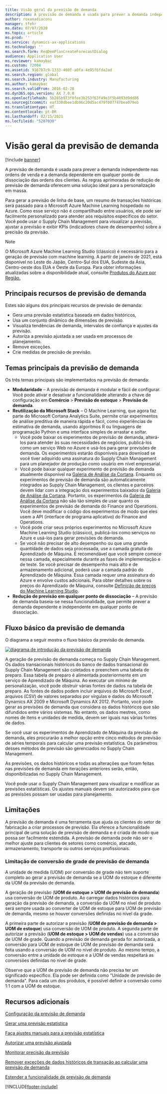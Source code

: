 ```yaml
---
title: Visão geral da previsão de demanda
description: A previsão de demanda é usada para prever a demanda independente nas ordens de venda e a demanda dependente em qualquer ponto de dissociação das ordens dos clientes. As regras aprimoradas de redução de previsão de demanda oferecem uma solução ideal para a personalização em massa.
author: roxanadiaconu
manager: tfehr
ms.date: 07/07/2020
ms.topic: article
ms.prod: ''
ms.service: dynamics-ax-applications
ms.technology: ''
ms.search.form: ReqDemPlanCreateForecastDialog
audience: Application User
ms.reviewer: kamaybac
ms.custom: 72004
ms.assetid: 916707c9-1333-460f-a0fa-4e95f6fda2ad
ms.search.region: global
ms.search.industry: Manufacturing
ms.author: kamaybac
ms.search.validFrom: 2016-02-28
ms.dyn365.ops.version: AX 7.0.0
ms.openlocfilehash: 5b285b973f0fee3b253f63f49e3f5b4893d9dd86
ms.sourcegitcommit: eaf330dbee1db96c20d5ac479f007747bea079eb
ms.translationtype: HT
ms.contentlocale: pt-BR
ms.lasthandoff: 02/15/2021
ms.locfileid: "5207030"
---
```

# <a name="demand-forecasting-overview"></a>Visão geral da previsão de demanda

[!include [banner](../includes/banner.md)]

A previsão de demanda é usada para prever a demanda independente nas ordens de venda e a demanda dependente em qualquer ponto de dissociação das ordens dos clientes. As regras aprimoradas de redução de previsão de demanda oferecem uma solução ideal para a personalização em massa.

Para gerar a previsão de linha de base, um resumo de transações históricas será passado para o Microsoft Azure Machine Learning hospedado no Azure. Como esse serviço não é compartilhado entre usuários, ele pode ser facilmente personalizado para atender aos requisitos específicos do setor. Você pode usar o Supply Chain Management para visualizar a previsão, ajustar a previsão e exibir KPIs (indicadores chave de desempenho) sobre a precisão da previsão.

> [!NOTE]
> O Microsoft Azure Machine Learning Studio (clássico) é necessário para a geração de previsão com machine learning. A partir de janeiro de 2021, está disponível no Leste do Japão, Centro-Sul dos EUA, Sudeste da Ásia, Centro-oeste dos EUA e Oeste da Europa. Para obter informações atualizadas sobre a disponibilidade atual, consulte [Produtos do Azure por Região.](https://azure.microsoft.com/global-infrastructure/services/?regions=all&products=machine-learning-studio)

## <a name="key-features-of-demand-forecasting"></a>Principais recursos de previsão de demanda

Estes são alguns dos principais recursos de previsão de demanda:

- Gera uma previsão estatística baseada em dados históricos,
- Usa um conjunto dinâmico de dimensões de previsão.
- Visualiza tendências de demanda, intervalos de confiança e ajustes da previsão.
- Autoriza a previsão ajustada a ser usada em processos de planejamento.
- Remove exceções.
- Crie medidas de precisão de previsão.

## <a name="major-themes-in-demand-forecasting"></a>Temas principais da previsão de demanda

Os três temas principais são implementados na previsão de demanda:

- **Modularidade** – A previsão de demanda é modular e fácil de configurar. Você pode ativar e desativar a funcionalidade alterando a chave de configuração em **Comércio** &gt; **Previsão de estoque** &gt; **Previsão de demanda**.
- **Reutilização da Microsoft Stack** – O Machine Learning, que agora faz parte do Microsoft Cortana Analytics Suite, permite criar experimentos de análise preditiva de maneira rápida e fácil, como experiências de estimativa de demanda, usando algoritmos R ou linguagens de programação Python e uma interface simples de arrastar e soltar.
  - Você pode baixar os experimentos de previsão de demanda, alterá-los para atender às suas necessidades de negócios, publicá-los como um serviço Web no Azure e usá-los para gerar previsões de demanda. Os experimentos estarão disponíveis para download se você tiver adquirido uma assinatura do Supply Chain Management para um planejador de produção como usuário em nível empresarial.
  - Você pode baixar qualquer experimento de previsão de demanda atualmente disponível na [Galeria de Análise da Cortana](https://gallery.cortanaanalytics.com/). Enquanto os experimentos de previsão de demanda são automaticamente integrados ao Supply Chain Management, os clientes e parceiros devem lidar com a integração dos experimentos baixados da [Galeria de Análise da Cortana](https://gallery.cortanaanalytics.com/). Portanto, os experimentos da [Galeria de Análise da Cortana](https://gallery.cortanaanalytics.com/) não são tão simples de usar quanto os experimentos de previsão de demanda do Finance and Operations. Você deve modificar o código dos experimentos de modo que eles usem a API (interface de programa aplicativo) do Finance and Operations.
  - Você pode criar seus próprios experimentos no Microsoft Azure Machine Learning Studio (clássico), publicá-los como serviços no Azure e usá-los para gerar previsões de demanda.
  - Se você não precisar de alto desempenho ou que uma grande quantidade de dados seja processada, use a camada gratuita do Aprendizado de Máquina. É recomendável que você sempre comece nessa camada, especialmente durante as fases de implementação e de teste. Se você precisar de desempenho mais alto e de armazenamento adicional, poderá usar a camada padrão do Aprendizado de Máquina. Essa camada requer uma assinatura do Azure e envolve custos adicionais. Para obter detalhes sobre os preços do Aprendizado de Máquina, consulte [Definição de preços do Machine Learning Studio](https://aka.ms/machine-learning-price-info).
- **Redução de previsão em qualquer ponto de dissociação** – A previsão de demanda baseia-se nessa funcionalidade, que permite prever a demanda dependente e independente em qualquer ponto de dissociação.

## <a name="basic-flow-in-demand-forecasting"></a>Fluxo básico da previsão de demanda

O diagrama a seguir mostra o fluxo básico da previsão de demanda.

[![diagrama de introdução da previsão de demanda](./media/demand-forecasting-introduction.png)](./media/demand-forecasting-introduction.png)

A geração de previsão de demanda começa no Supply Chain Management. Os dados transacionais históricos do banco de dados transacional do Supply Chain Management são coletados e preenchem uma tabela de preparo. Essa tabela de preparo é alimentada posteriormente em um serviço de Aprendizado de Máquina. Ao executar um mínimo de personalização, você pode obstruir várias fontes de dados na tabela de preparo. As fontes de dados podem incluir arquivos do Microsoft Excel , arquivos (CSV) de valores separados por vírgulas e dados do Microsoft Dynamics AX 2009 e Microsoft Dynamics AX 2012. Portanto, você pode gerar as previsões de demanda que considera os dados históricos que são difundidos entre vários sistemas. No entanto, os dados mestres, como nomes de itens e unidades de medida, devem ser iguais nas várias fontes de dados.

Se você usar os experimentos de Aprendizado de Máquina da previsão de demanda, eles procurarão a melhor opção entre cinco métodos de previsão de séries temporais para calcular uma previsão estatística. Os parâmetros desses métodos de previsão são gerenciados no Supply Chain Management.

As previsões, os dados históricos e todas as alterações que foram feitas nas previsões de demanda em iterações anteriores serão, então, disponibilizadas no Supply Chain Management.

Você pode usar o Supply Chain Management para visualizar e modificar as previsões estatísticas. Os ajustes manuais devem ser autorizados para que as previsões possam ser usadas para planejamento.

## <a name="limitations"></a>Limitações

A previsão de demanda é uma ferramenta que ajuda os clientes do setor de fabricação a criar processos de previsão. Ela oferece a funcionalidade principal de uma solução de previsão de demanda e é criada de modo que possa ser facilmente estendida. A previsão de demanda pode não ser o melhor ajuste para clientes de setores como comércio, atacado, armazenamento, transporte ou outros serviços profissionais.

### <a name="demand-forecast-variant-conversion-limitation"></a>Limitação de conversão de grade de previsão de demanda

A unidade de medida (UOM) por conversão de grade não tem suporte completo ao gerar a previsão de demanda se a UOM do estoque é diferente da UOM da previsão de demanda.

A geração de previsão (**UOM de estoque > UOM de previsão de demanda**) usa conversão de UOM de produto. Ao carregar dados históricos para geração da previsão de demanda, a conversão da UOM no nível de produto será sempre usada ao converter de UOM de estoque para UOM de previsão de demanda, mesmo se houver conversões definidas no nível da grade.

A primeira parte de autorizar a previsão (**UOM de previsão de demanda > UOM de estoque**) usa conversão de UOM de produto. A segunda parte de autorizar a previsão (**UOM de estoque > UOM de vendas**) usa a conversão de UOM de grade. Quando a previsão de demanda gerada for autorizada, a conversão para UOM de estoque de UOM de previsão de demanda será feita usando a conversão de UOM no nível de produto. Ao mesmo tempo, a conversão entre a unidade de estoque e a UOM de vendas respeitará as conversões definidas no nível de grade.

Observe que a UOM de previsão de demanda não precisa ter um significado específico. Ela pode ser definida como "Unidade de previsão de demanda". Para cada um dos produtos, é possível definir a conversão como 1:1 com a UOM de estoque.

## <a name="additional-resources"></a>Recursos adicionais

[Configuração da previsão de demanda](demand-forecasting-setup.md)

[​Gerar uma previsão estatística​](generate-statistical-baseline-forecast.md)

[Faça ajustes manuais para a previsão estatística](manual-adjustments-baseline-forecast.md)

[Autorizar uma previsão ajustada](authorize-adjusted-forecast.md)

[​Monitorar precisão da previsão​](monitor-forecast-accuracy.md)

[Remover exceções de dados históricos de transação ao calcular uma previsão de demanda](remove-historical-outliers-calculating-demand-forecast.md)

[Estender a funcionalidade de previsão de demanda](https://www.youtube.com/watch?v=4OIKIXLiNjI&feature=youtu.be)


[!INCLUDE[footer-include](../../includes/footer-banner.md)]